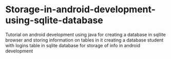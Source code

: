 # Storage-in-android-development-using-sqlite-database
Tutorial on android development using java for creating a database in sqllite browser and storing
information on tables in it
creating a database student with logins table in sqlite database for storage of info in android development 
